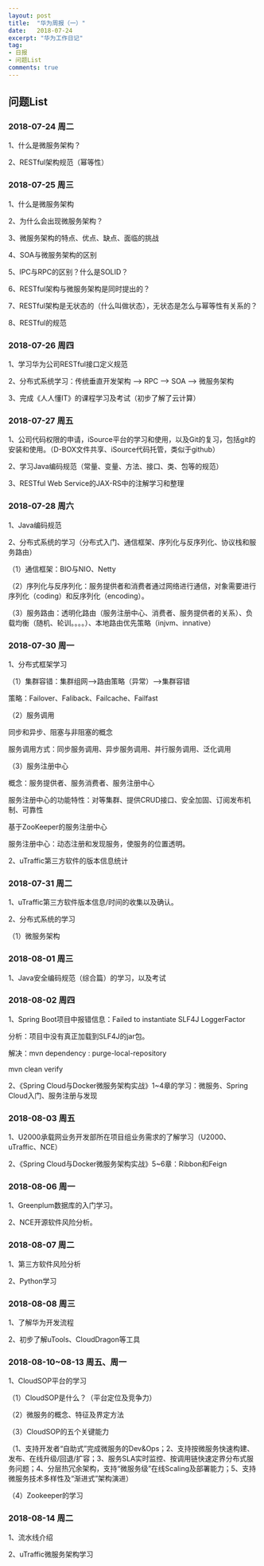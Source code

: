 ```yaml
---
layout: post
title:  "华为周报（一）"
date:   2018-07-24
excerpt: "华为工作日记"
tag:
- 日报
- 问题List
comments: true
---
```


## 问题List
### 2018-07-24 周二
1、什么是微服务架构？

2、RESTful架构规范（幂等性）

### 2018-07-25 周三
1、什么是微服务架构

2、为什么会出现微服务架构？

3、微服务架构的特点、优点、缺点、面临的挑战

4、SOA与微服务架构的区别

5、IPC与RPC的区别？什么是SOLID？

6、RESTful架构与微服务架构是同时提出的？

7、RESTful架构是无状态的（什么叫做状态），无状态是怎么与幂等性有关系的？

8、RESTful的规范

### 2018-07-26 周四
1、学习华为公司RESTful接口定义规范

2、分布式系统学习：传统垂直开发架构 --> RPC --> SOA --> 微服务架构

3、完成《人人懂IT》的课程学习及考试（初步了解了云计算）

### 2018-07-27 周五
1、公司代码权限的申请，iSource平台的学习和使用，以及Git的复习，包括git的安装和使用。（D-BOX文件共享、iSource代码托管，类似于github）

2、学习Java编码规范（常量、变量、方法、接口、类、包等的规范）

3、RESTful Web Service的JAX-RS中的注解学习和整理

### 2018-07-28 周六
1、Java编码规范

2、分布式系统的学习（分布式入门、通信框架、序列化与反序列化、协议栈和服务路由）

（1）通信框架：BIO与NIO、Netty

（2）序列化与反序列化：服务提供者和消费者通过网络进行通信，对象需要进行序列化（coding）和反序列化（encoding）。

（3）服务路由：透明化路由（服务注册中心、消费者、服务提供者的关系）、负载均衡（随机、轮训。。。。）、本地路由优先策略（injvm、innative）

### 2018-07-30 周一
1、分布式框架学习

（1）集群容错：集群组网-->路由策略（异常）-->集群容错

策略：Failover、Faliback、Failcache、Failfast

（2）服务调用

同步和异步、阻塞与非阻塞的概念

服务调用方式：同步服务调用、异步服务调用、并行服务调用、泛化调用

（3）服务注册中心

概念：服务提供者、服务消费者、服务注册中心

服务注册中心的功能特性：对等集群、提供CRUD接口、安全加固、订阅发布机制、可靠性

基于ZooKeeper的服务注册中心

服务注册中心：动态注册和发现服务，使服务的位置透明。

2、uTraffic第三方软件的版本信息统计

### 2018-07-31 周二
1、uTraffic第三方软件版本信息/时间的收集以及确认。

2、分布式系统的学习

（1）微服务架构

### 2018-08-01 周三
1、Java安全编码规范（综合篇）的学习，以及考试

### 2018-08-02 周四
1、Spring Boot项目中报错信息：Failed to instantiate SLF4J LoggerFactor

分析：项目中没有真正加载到SLF4J的jar包。

解决：mvn dependency : purge-local-repository

mvn clean verify

2、《Spring Cloud与Docker微服务架构实战》1~4章的学习：微服务、Spring Cloud入门、服务注册与发现

### 2018-08-03 周五
1、U2000承载网业务开发部所在项目组业务需求的了解学习（U2000、uTraffic、NCE）

2、《Spring Cloud与Docker微服务架构实战》5~6章：Ribbon和Feign

### 2018-08-06 周一

1、Greenplum数据库的入门学习。

2、NCE开源软件风险分析。

### 2018-08-07 周二
1、第三方软件风险分析

2、Python学习

### 2018-08-08 周三
1、了解华为开发流程

2、初步了解uTools、CloudDragon等工具

### 2018-08-10~08-13 周五、周一
1、CloudSOP平台的学习

（1）CloudSOP是什么？（平台定位及竞争力）

（2）微服务的概念、特征及界定方法

（3）CloudSOP的五个关键能力

（1、支持开发者“自助式”完成微服务的Dev&Ops；2、支持按微服务快速构建、发布、在线升级/回退/扩容；3、服务SLA实时监控、按调用链快速定界分布式服务问题；4、分层热冗余架构，支持“微服务级”在线Scaling及部署能力；5、支持微服务技术多样性及“渐进式”架构演进）

（4）Zookeeper的学习

### 2018-08-14 周二
1、流水线介绍

2、uTraffic微服务架构学习
